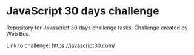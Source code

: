 # JavaScript 30 days challenge
Repository for Javascript 30 days challenge tasks.
Challenge created by Web Bos.

Link to challenge: https://javascript30.com/
